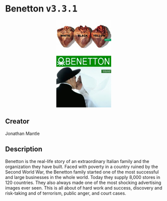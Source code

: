 
# Benetton <kbd>v3.3.1</kbd>

<center>
  <img src="./cover-1024.jpg"/>
</center>

## Creator
Jonathan Mantle

## Description
<p>Benetton is the real-life story of an extraordinary Italian family and the organization they have built. Faced with poverty in a country ruined by the Second World War, the Benetton family started one of the most successful and large businesses in the whole world. Today they supply 8,000 stores in 120 countries. They also always made one of the most shocking advertising images ever seen. This is all about of hard work and success, discovery and risk-taking and of terrorism, public anger, and court cases.</p>

